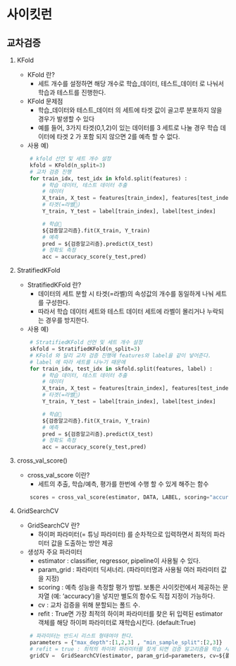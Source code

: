  # 사이킷런
## 교차검증

1. KFold
    - KFold 란? 
        * 세트 개수를 설정하면 해당 개수로 학습_데이터, 테스트_데이터 로 나눠서 학습과 테스트를 진행한다.
    - KFold 문제점
        * 학습_데이터와 테스트_데이터 의 세트에 타겟 값이 골고루 분포하지 않을 경우가 발생할 수 있다
        * 예를 들어, 3가지 타겟(0,1,2)이 있는 데이터를 3 세트로 나눌 경우 학습 데이터에 타겟 2 가 포함 되지 않으면 2를 예측 할 수 없다.
    - 사용 예)
    ~~~python
        # kfold 선언 및 세트 개수 설정
        kfold = KFold(n_split=3)
        # 교차 검증 진행
        for train_idx, test_idx in kfold.split(features) : 
            # 학습 데이터, 테스트 데이터 추출
            # 데이터
            X_train, X_test = features[train_index], features[test_index]
            # 타겟(=라벨)
            Y_train, Y_test = label[train_index], label[test_index]

            # 학습
            ${검증알고리즘}.fit(X_train, Y_train)
            # 예측
            pred = ${검증알고리즘}.predict(X_test)
            # 정확도 측정
            acc = accuracy_score(y_test,pred)
    ~~~

2. StratifiedKFold
    - StratifiedKFold 란?
        * 데이터의 세트 분할 시 타겟(=라벨)의 속성값의 개수를 동일하게 나눠 세트를 구성한다.
        * 따라서 학습 데이터 세트와 테스트 데이터 세트에 라벨이 몰리거나 누락되는 경우를 방지한다.
    - 사용 예)
    ~~~ python
        # StratifiedKFold 선언 및 세트 개수 설정
        skfold = StratifiedKFold(n_split=3)
        # KFold 와 달리 교차 검증 진행에 features와 label을 같이 넣어준다.
        # label 에 따라 세트를 나누기 때문에
        for train_idx, test_idx in skfold.split(features, label) : 
            # 학습 데이터, 테스트 데이터 추출
            # 데이터
            X_train, X_test = features[train_index], features[test_index]
            # 타겟(=라벨)
            Y_train, Y_test = label[train_index], label[test_index]

            # 학습
            ${검증알고리즘}.fit(X_train, Y_train)
            # 예측
            pred = ${검증알고리즘}.predict(X_test)
            # 정확도 측정
            acc = accuracy_score(y_test,pred)
    ~~~
3. cross_val_score()
    - cross_val_score 이란?
        * 세트의 추출, 학습/예측, 평가를 한번에 수행 할 수 있게 해주는 함수
    ~~~ python
        scores = cross_val_score(estimator, DATA, LABEL, scoring="accuracy(= 정확도)", cv=${폴드 수})
    ~~~ 
4. GridSearchCV
    - GridSearchCV 란?
        * 하이퍼 파라미터(= 튜닝 파라미터) 를 순차적으로 입력하면서 최적의 파라미터 값을 도출하는 방안 제공
    - 생성자 주요 파라미터
        * estimator : classifier, regressor, pipeline이 사용될 수 있다.
        * param_grid : 파라미터 딕셔너리. (파라미터명과 사용될 여러 파라미터 값을 지정)
        * scoring : 예측 성능을 측정할 평가 방법. 보통은 사이킷런에서 제공하는 문자열 (예: ‘accuracy’)을 넣지만 별도의 함수도 직접 지정이 가능하다.
        * cv : 교차 검증을 위해 분할되는 폴드 수.
        * refit : True면 가장 최적의 하이퍼 파라미터를 찾은 뒤 입력된 estimator 객체를 해당 하이퍼 파라미터로 재학습시킨다. (default:True)
    ~~~ python
        # 파라미터는 반드시 리스트 형태여야 한다.
        parameters = {"max_depth":[1,2,3] , "min_sample_split":[2,3]}
        # refit = true : 최적의 하이퍼 파라미터를 찾게 되면 검증 알고리즘을 학습 시킴
        gridCV =  GridSearchCV(estimator, param_grid=parameters, cv=${폴드 수}, refit=True)
    ~~~
